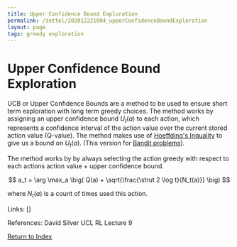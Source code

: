 ```yaml
---
title: Upper Confidence Bound Exploration
permalink: /zettel/202012221004_upperConfidenceBoundExploration
layout: page
tags: greedy exploration
---
```

# Upper Confidence Bound Exploration

UCB or Upper Confidence Bounds are a method to be used to ensure short term exploration 
with long term greedy choices. The method works by assigning an upper confidence bound $U_t(a)$ to 
each action, which represents a confidence interval of the action value over the current stored action value (Q-value).
The method makes use of [Hoeffding's Inquality](TODOs) to give us a bound on $U_t(a)$. (This version for [Bandit problems](TODOs)).

The method works by by always selecting the action greedy with respect to each actions action value + upper confidence bound.

$$
a_t = \arg \max_a \big( Q(a) + \sqrt{\frac{\strut 2 \log t}{N_t(a)}} \big)
$$

where $N_t(a)$ is a count of times used this action. 

Links: []

References: David Silver UCL RL Lecture 9

[Return to Index](index)